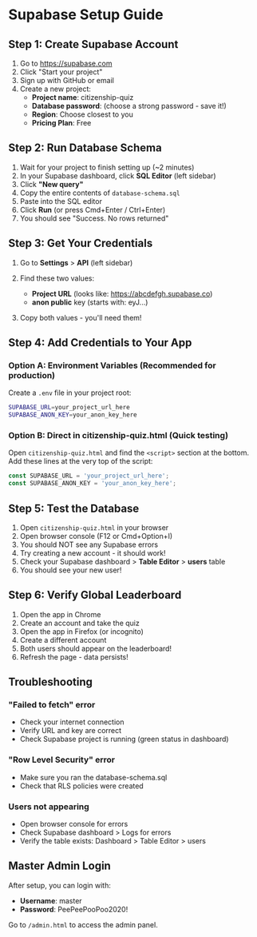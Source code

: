 # Supabase Setup Guide

## Step 1: Create Supabase Account

1. Go to https://supabase.com
2. Click "Start your project"
3. Sign up with GitHub or email
4. Create a new project:
   - **Project name**: citizenship-quiz
   - **Database password**: (choose a strong password - save it!)
   - **Region**: Choose closest to you
   - **Pricing Plan**: Free

## Step 2: Run Database Schema

1. Wait for your project to finish setting up (~2 minutes)
2. In your Supabase dashboard, click **SQL Editor** (left sidebar)
3. Click **"New query"**
4. Copy the entire contents of `database-schema.sql`
5. Paste into the SQL editor
6. Click **Run** (or press Cmd+Enter / Ctrl+Enter)
7. You should see "Success. No rows returned"

## Step 3: Get Your Credentials

1. Go to **Settings** > **API** (left sidebar)
2. Find these two values:
   - **Project URL** (looks like: https://abcdefgh.supabase.co)
   - **anon public** key (starts with: eyJ...)

3. Copy both values - you'll need them!

## Step 4: Add Credentials to Your App

### Option A: Environment Variables (Recommended for production)

Create a `.env` file in your project root:

```bash
SUPABASE_URL=your_project_url_here
SUPABASE_ANON_KEY=your_anon_key_here
```

### Option B: Direct in citizenship-quiz.html (Quick testing)

Open `citizenship-quiz.html` and find the `<script>` section at the bottom.
Add these lines at the very top of the script:

```javascript
const SUPABASE_URL = 'your_project_url_here';
const SUPABASE_ANON_KEY = 'your_anon_key_here';
```

## Step 5: Test the Database

1. Open `citizenship-quiz.html` in your browser
2. Open browser console (F12 or Cmd+Option+I)
3. You should NOT see any Supabase errors
4. Try creating a new account - it should work!
5. Check your Supabase dashboard > **Table Editor** > **users** table
6. You should see your new user!

## Step 6: Verify Global Leaderboard

1. Open the app in Chrome
2. Create an account and take the quiz
3. Open the app in Firefox (or incognito)
4. Create a different account
5. Both users should appear on the leaderboard!
6. Refresh the page - data persists!

## Troubleshooting

### "Failed to fetch" error
- Check your internet connection
- Verify URL and key are correct
- Check Supabase project is running (green status in dashboard)

### "Row Level Security" error
- Make sure you ran the database-schema.sql
- Check that RLS policies were created

### Users not appearing
- Open browser console for errors
- Check Supabase dashboard > Logs for errors
- Verify the table exists: Dashboard > Table Editor > users

## Master Admin Login

After setup, you can login with:
- **Username**: master
- **Password**: PeePeePooPoo2020!

Go to `/admin.html` to access the admin panel.
